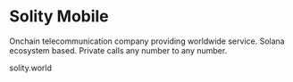 # Solity Mobile

Onchain telecommunication company providing worldwide service. Solana ecosystem based. Private calls any number to any number. 

solity.world
